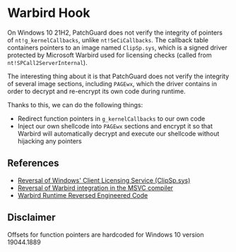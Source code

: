 # Warbird Hook
On Windows 10 21H2, PatchGuard does not verify the integrity of pointers of `nt!g_kernelCallbacks`, unlike `nt!SeCiCallbacks`. The callback table containers pointers to an image named `ClipSp.sys`, which is a signed driver protected by Microsoft Warbird used for licensing checks (called from `nt!SPCall2ServerInternal`).  

The interesting thing about it is that PatchGuard does not verify the integrity of several image sections, including `PAGEwx`, which the driver contains in order to decrypt and re-encrypt its own code during runtime.  

Thanks to this, we can do the following things:
- Redirect function pointers in `g_kernelCallbacks` to our own code
- Inject our own shellcode into `PAGEwx` sections and encrypt it so that Warbird will automatically decrypt and execute our shellcode without hijacking any pointers

## References
- [Reversal of Windows' Client Licensing Service (ClipSp.sys)](https://github.com/KiFilterFiberContext/windows-software-policy)
- [Reversal of Warbird integration in the MSVC compiler](https://github.com/KiFilterFiberContext/warbird-obfuscate)
- [Warbird Runtime Reversed Engineered Code](https://github.com/KiFilterFiberContext/microsoft-warbird/)

## Disclaimer
Offsets for function pointers are hardcoded for Windows 10 version 19044.1889
